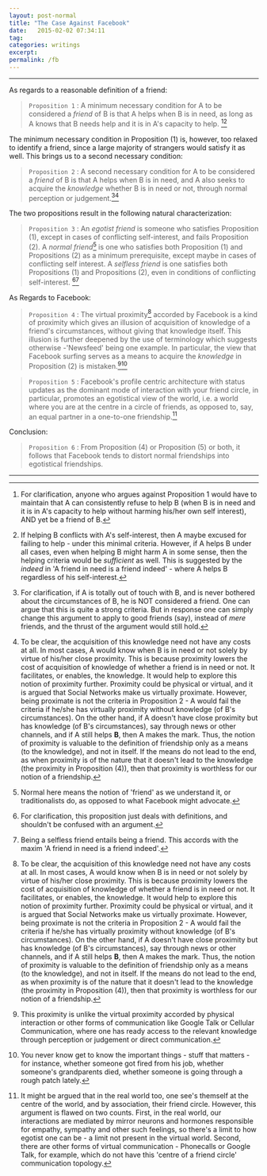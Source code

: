 ```yaml
---
layout: post-normal
title: "The Case Against Facebook"
date:   2015-02-02 07:34:11
tag: 
categories: writings
excerpt: 
permalink: /fb
---
```


---
As regards to a reasonable definition of a friend:

> `Proposition 1` : A minimum necessary condition for A to be considered a *friend* of B is that A helps when B is in need, as long as A knows that B needs help and it is in A's capacity to help. [^clarification1][^indeed]

[^clarification1]: For clarification, anyone who argues against Proposition 1 would have to maintain that A can consistently refuse to help B (when B is in need and it is in A's capacity to help without harming his/her own self interest), AND yet be a friend of B.

The minimum necessary condition in Proposition (1) is, however,  too relaxed to identify a friend, since a large majority of strangers would satisfy it as well. This brings us to a second necessary condition: 

> `Proposition 2` : A second necessary condition for A to be considered a *friend* of B is that A helps when B is in need, and A also seeks to acquire the *knowledge* whether B is in need or not, through normal perception or judgement.[^clarification2][^proximity]

[^clarification2]: For clarification, if A is totally out of touch with B, and is never bothered about the circumstances of B, he is NOT considered a friend. One can argue that this is quite a strong criteria. But in response one can simply change this argument to apply to good friends (say), instead of *mere* friends, and the thrust of the argument would still hold.

[^proximity]: To be clear, the acquisition of this knowledge need not have any costs at all. In most cases, A would know when B is in need or not solely by virtue of his/her close proximity. This is because proximity lowers the cost of acquisition of knowledge of whether a friend is in need or not. It facilitates, or enables, the knowledge.  It would help to explore this notion of proximity further. Proximity could be physical or virtual, and it is argued that Social Networks make us virtually proximate.  However, being proximate is not the criteria in Proposition 2 - A would fail the criteria if he/she has virtually proximity without knowledge (of B's circumstances). On the other hand, if A doesn't have close proximity but has knowledge (of B's circumstances), say through news or other channels, and if A still helps **B**, then A makes the mark. Thus, the notion of proximity is valuable to the definition of friendship only as a means (to the knowledge), and not in itself. If the means do not lead to the end, as when proximity is of the nature that it doesn't lead to the knowledge (the proximity in Proposition (4)), then that proximity is worthless for our notion of a friendship.

The two propositions result in the following natural characterization:

> `Proposition 3` : An *egotist friend* is someone who satisfies Proposition (1), except in cases of conflicting self-interest, and fails Proposition (2). A *normal friend*[^normal] is one who satisfies both Proposition (1) and Propositions (2) as a minimum prerequisite, except maybe in cases of conflicting self interest. A *selfless friend* is one satisfies both Propositions (1) and Propositions (2), even in conditions of conflicting self-interest. [^clarification3][^selfless2]

[^clarification3]: For clarification, this proposition just deals with definitions, and shouldn't be confused with an argument.

As Regards to Facebook:

> `Proposition 4` : The virtual proximity[^proximity] accorded by Facebook is a kind of proximity which gives an illusion of acquisition of knowledge of a friend's circumstances, without giving that knowledge itself. This illusion is further deepened by the use of terminology which suggests otherwise -'Newsfeed' being one example. In particular, the view that Facebook surfing serves as a means to acquire the *knowledge* in Proposition (2) is mistaken.[^specialproximity][^knowledge]

[^specialproximity]: This proximity is unlike the virtual proximity accorded by physical interaction or other forms of communication like Google Talk or Cellular Communication, where one has ready access to the relevant knowledge through perception or judgement or direct communication.

[^knowledge]: You never know get to know the important things - stuff that matters - for instance, whether someone got fired from his job, whether someone's grandparents died, whether someone is going through a rough patch lately.

> `Proposition 5` : Facebook's profile centric architecture with status updates as the dominant mode of interaction with your friend circle, in particular, promotes an egotistical view of the world, i.e. a world where you are at the centre in a circle of friends, as opposed to, say, an equal partner in a one-to-one friendship.[^real]

Conclusion:

> `Proposition 6` : From Proposition (4) or Proposition (5) or both, it follows that Facebook tends to distort normal friendships into egotistical friendships.
 

---

[^chat]: The messenger feature is peripheral, so this criticism isn't directed at that. 

[^indeed]: If helping B conflicts with A's self-interest, then A maybe excused for failing to help -  under this minimal criteria. However, if A helps B under all cases, even when helping B might harm A in some sense, then the helping criteria would be *sufficient* as well. This is suggested by the *indeed* in 'A friend in need is a friend indeed' - where A helps B regardless of his self-interest.


[^real]: It might be argued that in the real world too, one see's themself at the centre of the world, and by association, their friend circle. However, this argument is flawed on two counts. First, in the real world, our interactions are mediated by mirror neurons and hormones responsible for empathy, sympathy and other such feelings, so there's a limit to how egotist one can be - a limit not present in the virtual world. Second, there are other forms of virtual communication - Phonecalls or Google Talk, for example, which do not have this 'centre of a friend circle' communication topology.

[^normal]: Normal here means the notion of 'friend' as we understand it, or traditionalists do, as opposed to what Facebook might advocate.

[^selfless2]: Being a selfless friend entails being a friend. This accords with the maxim 'A friend in need is a friend indeed'.



